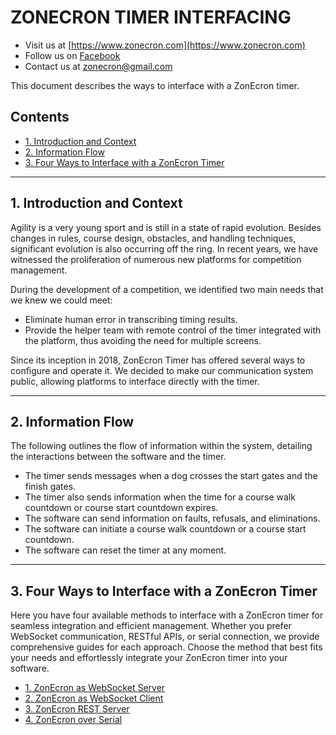 # ZONECRON TIMER INTERFACING

- Visit us at [https://www.zonecron.com](https://www.zonecron.com)
- Follow us on [Facebook](https://facebook.com/zonecron)
- Contact us at [zonecron@gmail.com](mailto:zonecron@gmail.com)

This document describes the ways to interface with a ZonEcron timer.

## Contents
- [1. Introduction and Context](#1-introduction-and-context)
- [2. Information Flow](#2-information-flow)
- [3. Four Ways to Interface with a ZonEcron Timer](#3-four-ways-to-interface-with-a-zonecron-timer)

---

## 1. Introduction and Context

Agility is a very young sport and is still in a state of rapid evolution. Besides changes in rules, course design, obstacles, and handling techniques, significant evolution is also occurring off the ring. In recent years, we have witnessed the proliferation of numerous new platforms for competition management.

During the development of a competition, we identified two main needs that we knew we could meet:
- Eliminate human error in transcribing timing results.
- Provide the helper team with remote control of the timer integrated with the platform, thus avoiding the need for multiple screens.

Since its inception in 2018, ZonEcron Timer has offered several ways to configure and operate it. We decided to make our communication system public, allowing platforms to interface directly with the timer.

---

## 2. Information Flow

The following outlines the flow of information within the system, detailing the interactions between the software and the timer.

- The timer sends messages when a dog crosses the start gates and the finish gates.
- The timer also sends information when the time for a course walk countdown or course start countdown expires.
- The software can send information on faults, refusals, and eliminations.
- The software can initiate a course walk countdown or a course start countdown.
- The software can reset the timer at any moment.

---

## 3. Four Ways to Interface with a ZonEcron Timer

Here you have four available methods to interface with a ZonEcron timer for seamless integration and efficient management. Whether you prefer WebSocket communication, RESTful APIs, or serial connection, we provide comprehensive guides for each approach. Choose the method that best fits your needs and effortlessly integrate your ZonEcron timer into your software.

- [1. ZonEcron as WebSocket Server](WebsocketServer.md)
- [2. ZonEcron as WebSocket Client](WebsocketClient.md)
- [3. ZonEcron REST Server](RESTserver.md)
- [4. ZonEcron over Serial](Serial.md)

